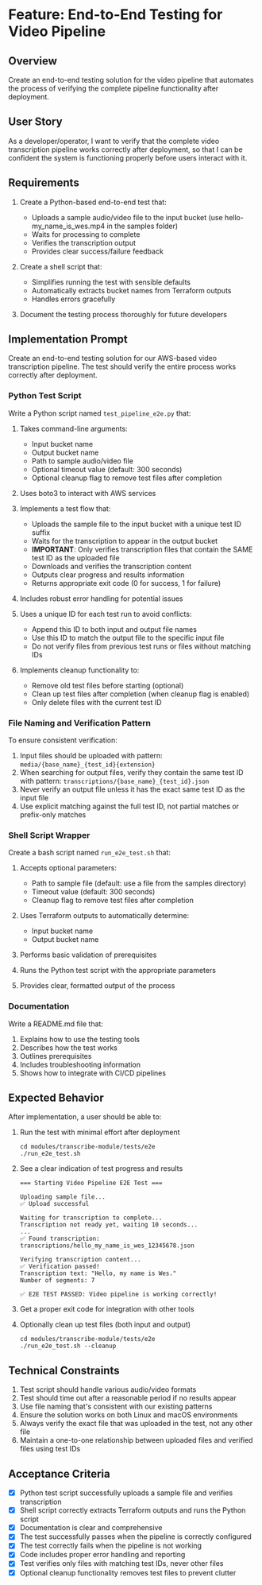 # Feature: End-to-End Testing for Video Pipeline

## Overview
Create an end-to-end testing solution for the video pipeline that automates the process of verifying the complete pipeline functionality after deployment.

## User Story
As a developer/operator, I want to verify that the complete video transcription pipeline works correctly after deployment, so that I can be confident the system is functioning properly before users interact with it.

## Requirements

1. Create a Python-based end-to-end test that:
   - Uploads a sample audio/video file to the input bucket (use hello-my_name_is_wes.mp4 in the samples folder)
   - Waits for processing to complete
   - Verifies the transcription output
   - Provides clear success/failure feedback

2. Create a shell script that:
   - Simplifies running the test with sensible defaults
   - Automatically extracts bucket names from Terraform outputs
   - Handles errors gracefully

3. Document the testing process thoroughly for future developers

## Implementation Prompt

Create an end-to-end testing solution for our AWS-based video transcription pipeline. The test should verify the entire process works correctly after deployment.

### Python Test Script

Write a Python script named `test_pipeline_e2e.py` that:

1. Takes command-line arguments:
   - Input bucket name
   - Output bucket name
   - Path to sample audio/video file
   - Optional timeout value (default: 300 seconds)
   - Optional cleanup flag to remove test files after completion

2. Uses boto3 to interact with AWS services

3. Implements a test flow that:
   - Uploads the sample file to the input bucket with a unique test ID suffix
   - Waits for the transcription to appear in the output bucket
   - **IMPORTANT**: Only verifies transcription files that contain the SAME test ID as the uploaded file
   - Downloads and verifies the transcription content
   - Outputs clear progress and results information
   - Returns appropriate exit code (0 for success, 1 for failure)

4. Includes robust error handling for potential issues

5. Uses a unique ID for each test run to avoid conflicts:
   - Append this ID to both input and output file names
   - Use this ID to match the output file to the specific input file
   - Do not verify files from previous test runs or files without matching IDs

6. Implements cleanup functionality to:
   - Remove old test files before starting (optional)
   - Clean up test files after completion (when cleanup flag is enabled)
   - Only delete files with the current test ID

### File Naming and Verification Pattern

To ensure consistent verification:

1. Input files should be uploaded with pattern: `media/{base_name}_{test_id}{extension}`
2. When searching for output files, verify they contain the same test ID with pattern: `transcriptions/{base_name}_{test_id}.json`
3. Never verify an output file unless it has the exact same test ID as the input file
4. Use explicit matching against the full test ID, not partial matches or prefix-only matches

### Shell Script Wrapper

Create a bash script named `run_e2e_test.sh` that:

1. Accepts optional parameters:
   - Path to sample file (default: use a file from the samples directory)
   - Timeout value (default: 300 seconds)
   - Cleanup flag to remove test files after completion

2. Uses Terraform outputs to automatically determine:
   - Input bucket name
   - Output bucket name

3. Performs basic validation of prerequisites

4. Runs the Python test script with the appropriate parameters

5. Provides clear, formatted output of the process

### Documentation

Write a README.md file that:

1. Explains how to use the testing tools
2. Describes how the test works
3. Outlines prerequisites
4. Includes troubleshooting information
5. Shows how to integrate with CI/CD pipelines

## Expected Behavior

After implementation, a user should be able to:

1. Run the test with minimal effort after deployment
   ```
   cd modules/transcribe-module/tests/e2e
   ./run_e2e_test.sh
   ```

2. See a clear indication of test progress and results
   ```
   === Starting Video Pipeline E2E Test ===
   
   Uploading sample file...
   ✅ Upload successful
   
   Waiting for transcription to complete...
   Transcription not ready yet, waiting 10 seconds...
   ...
   ✅ Found transcription: transcriptions/hello_my_name_is_wes_12345678.json
   
   Verifying transcription content...
   ✅ Verification passed!
   Transcription text: "Hello, my name is Wes."
   Number of segments: 7
   
   ✅ E2E TEST PASSED: Video pipeline is working correctly!
   ```

3. Get a proper exit code for integration with other tools

4. Optionally clean up test files (both input and output)
   ```
   cd modules/transcribe-module/tests/e2e
   ./run_e2e_test.sh --cleanup
   ```

## Technical Constraints

1. Test script should handle various audio/video formats
2. Test should time out after a reasonable period if no results appear
3. Use file naming that's consistent with our existing patterns
4. Ensure the solution works on both Linux and macOS environments
5. Always verify the exact file that was uploaded in the test, not any other file
6. Maintain a one-to-one relationship between uploaded files and verified files using test IDs

## Acceptance Criteria

- [x] Python test script successfully uploads a sample file and verifies transcription
- [x] Shell script correctly extracts Terraform outputs and runs the Python script
- [x] Documentation is clear and comprehensive
- [x] The test successfully passes when the pipeline is correctly configured
- [x] The test correctly fails when the pipeline is not working
- [x] Code includes proper error handling and reporting
- [x] Test verifies only files with matching test IDs, never other files
- [x] Optional cleanup functionality removes test files to prevent clutter
